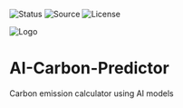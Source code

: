 ![Status](https://badgen.net/badge/Status/Development/orange?icon=github)
![Source](https://badgen.net/badge/Source/Research/blue)
![License](https://badgen.net/badge/license/MIT/green)

![Logo](https://github.com/Parven05/AI-Carbon-Predictor/assets/101796812/47b71a9d-0b7d-4818-b174-2df210e40906)

# AI-Carbon-Predictor
Carbon emission calculator using AI models

